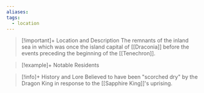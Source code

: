 ```yaml
---
aliases: 
tags:
  - location
---
```

>[!important]+ Location and Description
>The remnants of the inland sea in which was once the island capital of [[Draconia]] before the events preceding the beginning of the [[Tenechron]].

> [!example]+ Notable Residents

> [!info]+ History and Lore
> Believed to have been "scorched dry" by the Dragon King in response to the [[Sapphire King]]'s uprising.

